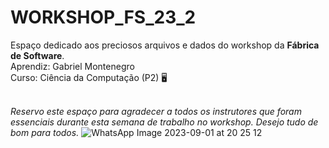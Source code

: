 # WORKSHOP_FS_23_2

Espaço dedicado aos preciosos arquivos e dados do workshop da **Fábrica de Software**.
<br>
Aprendiz: Gabriel Montenegro 
<br>
Curso: Ciência da Computação (P2) 🖥️
<br>
<br>

<i> Reservo este espaço para agradecer a todos os instrutores que foram essenciais durante esta semana de trabalho no workshop. Desejo tudo de bom para todos.</i>
![WhatsApp Image 2023-09-01 at 20 25 12](https://github.com/GabrielMontenegrOL/WORKSHOP_FS_23_2/assets/131418339/b526745e-e6dc-461d-9114-647dc84603d8)

